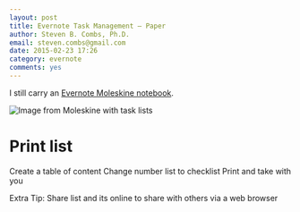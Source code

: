 ```yaml
---
layout: post
title: Evernote Task Management – Paper
author: Steven B. Combs, Ph.D.
email: steven.combs@gmail.com
date: 2015-02-23 17:26
category: evernote
comments: yes
---
```


I still carry an [Evernote Moleskine notebook](!a).

![Image from Moleskine with task lists](URL)

# Print list
Create a table of content
Change number list to checklist
Print and take with you

Extra Tip: Share list and its online to share with others via a web browser